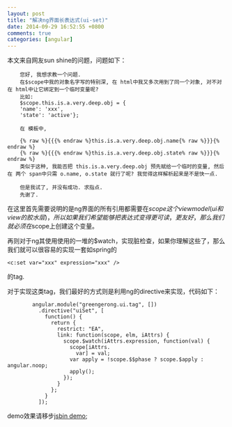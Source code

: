 ```yaml
---
layout: post
title: "解决ng界面长表达式(ui-set)"
date: 2014-09-29 16:52:55 +0800
comments: true
categories: [angular]
---
```

本文来自网友sun shine的问题，问题如下：

		您好, 我想求教一个问题.
		在$scope中我的对象名字写的特别深, 在 html中我又多次用到了同一个对象, 对不对在 html中让它绑定到一个临时变量呢?
		比如:
		$scope.this.is.a.very.deep.obj = {
		'name': 'xxx',
		'state': 'active'};

		在 模板中,

		{% raw %}{{{% endraw %}this.is.a.very.deep.obj.name{% raw %}}}{% endraw %}
		{% raw %}{{{% endraw %}this.is.a.very.deep.obj.state% raw %}}}{% endraw %}
		类似于这种, 我能否把 this.is.a.very.deep.obj 预先赋给一个临时的变量, 然后在 两个 span中只需 o.name, o.state 就行了呢? 我觉得这样解析起来是不是快一点.

		但是我试了, 并没有成功. 求指点.
		先谢了.


在这里首先需要说明的是ng界面的所有引用都需要在$scope这个viewmodel(ui和view的胶水层)，所以如果我们希望能够把表达式变得更可读，更友好，那么我们就必须在$scope上创建这个变量。

再则对于ng其使用使用的一堆的$watch，实现脏检查，如果你理解这些了，那么我们就可以很容易的实现一套如spring的

	<c:set var="xxx" expression="xxx" />

的tag.

对于实现这类tag，我们最好的方式则是利用ng的directive来实现，代码如下：

			angular.module("greengerong.ui.tag", [])
			  .directive("uiSet", [
			    function() {
			      return {
			        restrict: "EA",
			        link: function(scope, elm, iAttrs) {
			          scope.$watch(iAttrs.expression, function(val) {
			            scope[iAttrs.
			              var] = val;
			            var apply = !scope.$$phase ? scope.$apply : angular.noop;
			            apply();
			          });
			        }
			      };
			    }
			  ]);

demo效果请移步[jsbin demo](http://jsbin.com/neqow/3/edit);

